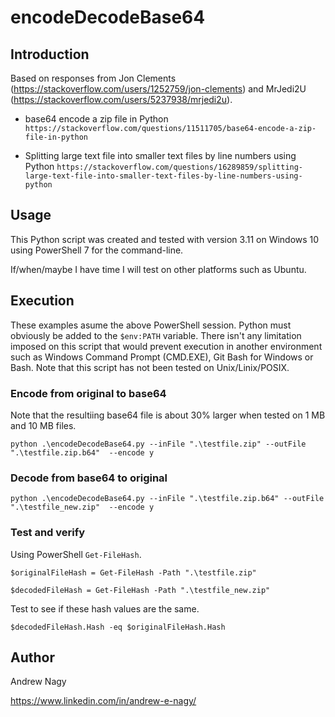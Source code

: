 # encodeDecodeBase64

## Introduction

Based on responses from Jon Clements (https://stackoverflow.com/users/1252759/jon-clements) and MrJedi2U (https://stackoverflow.com/users/5237938/mrjedi2u).

* base64 encode a zip file in Python
  `https://stackoverflow.com/questions/11511705/base64-encode-a-zip-file-in-python`

* Splitting large text file into smaller text files by line numbers using Python
  `https://stackoverflow.com/questions/16289859/splitting-large-text-file-into-smaller-text-files-by-line-numbers-using-python`


## Usage

This Python script was created and tested with version 3.11 on Windows 10 using PowerShell 7 for the command-line.

If/when/maybe I have time I will test on other platforms such as Ubuntu.


## Execution

These examples asume the above PowerShell session. Python must obviously be added to the `$env:PATH` variable. There isn't any limitation imposed on this script that would prevent execution in another environment such as Windows Command Prompt (CMD.EXE), Git Bash for Windows or Bash. Note that this script has not been tested on Unix/Linix/POSIX.


### Encode from original to base64

Note that the resultiing base64 file is about 30% larger when tested on 1 MB and 10 MB files.

`python .\encodeDecodeBase64.py --inFile ".\testfile.zip" --outFile ".\testfile.zip.b64"  --encode y`

### Decode from base64 to original

`python .\encodeDecodeBase64.py --inFile ".\testfile.zip.b64" --outFile ".\testfile_new.zip"  --encode y`

### Test and verify

Using PowerShell `Get-FileHash`.

`$originalFileHash = Get-FileHash -Path ".\testfile.zip"`

`$decodedFileHash = Get-FileHash -Path ".\testfile_new.zip"`

Test to see if these hash values are the same.

`$decodedFileHash.Hash -eq $originalFileHash.Hash`


## Author

Andrew Nagy

https://www.linkedin.com/in/andrew-e-nagy/
